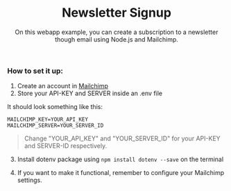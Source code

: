 <div align="center">
  <h1>Newsletter Signup</h1>

  <p align="center">On this webapp example, you can create a subscription to a newsletter though email using Node.js and Mailchimp.</p>
</div>

</br>

### How to set it up:
1. Create an account in [Mailchimp](https://mailchimp.com)
2. Store your API-KEY and SERVER inside an .env file

It should look something like this:

```
MAILCHIMP_KEY=YOUR_API_KEY
MAILCHIMP_SERVER=YOUR_SERVER_ID
```

> Change "YOUR_API_KEY" and "YOUR_SERVER_ID" for your API-KEY and SERVER-ID respectively.

3. Install dotenv package using `npm install dotenv --save` on the terminal

4. If you want to make it functional, remember to configure your Mailchimp settings.
